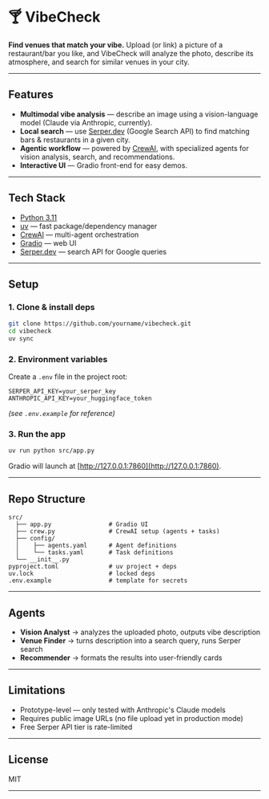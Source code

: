 # 🍸 VibeCheck

**Find venues that match your vibe.**
Upload (or link) a picture of a restaurant/bar you like, and VibeCheck will analyze the photo, describe its atmosphere, and search for similar venues in your city.

---

## Features

* **Multimodal vibe analysis** — describe an image using a vision-language model (Claude via Anthropic, currently).
* **Local search** — use [Serper.dev](https://serper.dev) (Google Search API) to find matching bars & restaurants in a given city.
* **Agentic workflow** — powered by [CrewAI](https://docs.crewai.com), with specialized agents for vision analysis, search, and recommendations.
* **Interactive UI** — Gradio front-end for easy demos.

---

## Tech Stack

* [Python 3.11](https://www.python.org/)
* [uv](https://github.com/astral-sh/uv) — fast package/dependency manager
* [CrewAI](https://docs.crewai.com/) — multi-agent orchestration
* [Gradio](https://gradio.app/) — web UI
* [Serper.dev](https://serper.dev) — search API for Google queries

---

## Setup

### 1. Clone & install deps

```bash
git clone https://github.com/yourname/vibecheck.git
cd vibecheck
uv sync
```

### 2. Environment variables

Create a `.env` file in the project root:

```
SERPER_API_KEY=your_serper_key
ANTHROPIC_API_KEY=your_huggingface_token
```

*(see `.env.example` for reference)*

### 3. Run the app

```bash
uv run python src/app.py
```

Gradio will launch at [http://127.0.0.1:7860](http://127.0.0.1:7860).

---

## Repo Structure

```
src/
  ├── app.py                # Gradio UI
  ├── crew.py               # CrewAI setup (agents + tasks)
  ├── config/
  │    ├── agents.yaml      # Agent definitions
  │    └── tasks.yaml       # Task definitions
  └── __init__.py
pyproject.toml              # uv project + deps
uv.lock                     # locked deps
.env.example                # template for secrets
```

---

## Agents

* **Vision Analyst** → analyzes the uploaded photo, outputs vibe description
* **Venue Finder** → turns description into a search query, runs Serper search
* **Recommender** → formats the results into user-friendly cards

---

## Limitations

* Prototype-level — only tested with Anthropic's Claude models
* Requires public image URLs (no file upload yet in production mode)
* Free Serper API tier is rate-limited

---

## License

MIT

---
